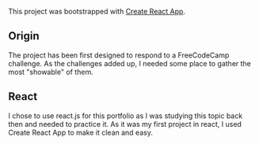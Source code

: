 This project was bootstrapped with [Create React App](https://github.com/facebook/create-react-app).

## Origin

The project has been first designed to respond to a FreeCodeCamp challenge. As the challenges added up, I needed some place to gather the most "showable" of them.

## React

I chose to use react.js for this portfolio as I was studying this topic back then and needed to practice it. As it was my first project in react, I used Create React App to make it clean and easy.
